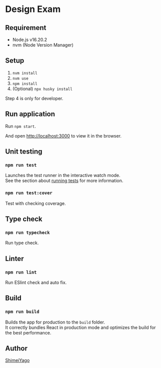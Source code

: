 # Design Exam

## Requirement

- Node.js v16.20.2
- nvm (Node Version Manager)

## Setup
1. `nvm install`
2. `nvm use`
3. `npm install`
4. (Optional) `npx husky install` 

Step 4 is only for developer.

## Run application

Run `npm start`.

And open [http://localhost:3000](http://localhost:3000) to view it in the browser.

## Unit testing

### `npm run test`

Launches the test runner in the interactive watch mode.<br />
See the section about [running tests](https://facebook.github.io/create-react-app/docs/running-tests) for more information.

### `npm run test:cover`

Test with checking coverage.

## Type check

### `npm run typecheck`

Run type check.

## Linter

### `npm run lint`

Run ESlint check and auto fix.

## Build

### `npm run build`

Builds the app for production to the `build` folder.<br />
It correctly bundles React in production mode and optimizes the build for the best performance.

## Author
[ShimeiYago](https://github.com/ShimeiYago)
